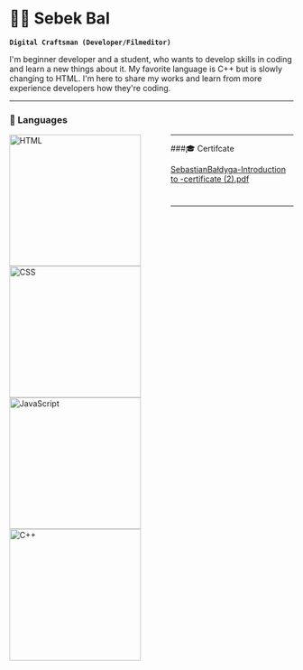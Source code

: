 # 🏄‍♂️ Sebek Bal

**`Digital Craftsman (Developer/Filmeditor)`**

I'm beginner developer and a student, who wants to develop skills in coding and learn a new things about it. My favorite language is C++ but is slowly changing to HTML. I'm here to share my works and learn from more experience developers how they're coding.

---

### 🧰 Languages

<img align="left" alt="HTML" width="233px" style="padding-right:50px;" src="https://cdn.jsdelivr.net/gh/devicons/devicon/icons/html5/html5-plain.svg" />
<img align="left" alt="CSS" width="233px" style="padding-right:50px;" src="https://cdn.jsdelivr.net/gh/devicons/devicon/icons/css3/css3-plain.svg" />
<img align="left" alt="JavaScript" width="233px" style="padding-right:50px;" src="https://cdn.jsdelivr.net/gh/devicons/devicon/icons/javascript/javascript-plain.svg" />
<img align="left" alt="C++" width="233px" style="padding-right:50px;" src="https://cdn.jsdelivr.net/gh/devicons/devicon/icons/cplusplus/cplusplus-line.svg" />

---

###🎓 Certifcate


[SebastianBałdyga-Introduction to -certificate (2).pdf](https://github.com/user-attachments/files/15751155/SebastianBaldyga-Introduction.to.-certificate.2.pdf)

#
---
